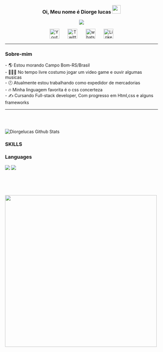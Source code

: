 <h3 align="center">
  Oi, Meu nome é Diorge lucas
  <img src="https://media.giphy.com/media/hvRJCLFzcasrR4ia7z/giphy.gif" width="28">
</h3>

<!-- Typing SVG by DenverCoder1 - https://github.com/DenverCoder1/readme-typing-svg -->
<p align="center">
  <a href="https://github.com/Diorgelucas"><img src="https://readme-typing-svg.herokuapp.com/?lines=Front-End+web+Developer;Exp%C3%AAriencia+em+Edi%C3%A7%C3%B5es+de+Videos;Cursando+full+stack+web+developer&font=Fira%20Code&center=true&width=550&height=45&color=f75c7e&vCenter=true&size=22"></a>
</p>
<!-- Social icons section -->
<p align="center">
  <a href="https://www.youtube.com/channel/UCChfHCho6Aa_z4xP67EYSWA"><img width="32px" alt="Youtube" title="Youtube" src="https://cdn-icons-png.flaticon.com/512/1384/1384060.png"/></a>
  &#8287;&#8287;&#8287;&#8287;&#8287;
  <a href="https://twitter.com/mequetrefelol"><img width="32px" alt="Twitter" title="Twitter" src="https://cdn-icons-png.flaticon.com/512/1409/1409937.png"/></a>
  &#8287;&#8287;&#8287;&#8287;&#8287;
 <a href="https://wa.me/5555984252881"><img width="32px" alt="whatsapp" title="whatsapp" src="https://img.icons8.com/color/2x/whatsapp.png"/></a>
   &#8287;&#8287;&#8287;&#8287;&#8287;
 <a href="https://www.linkedin.com/in/diorge-lucas-4aa678237/"><img width="32px" alt="Linkedin" title="Linkedin" src="https://cdn-icons-png.flaticon.com/512/174/174857.png"/></a>
</p>
<hr>

<h3>Sobre-mim</h3>
- 🌎 Estou morando Campo Bom-RS/Brasil
<br>
- 👨🏻‍💻 No tempo livre costumo jogar um video game e ouvir algumas musicas
<br>
- 🕗 Atualmente estou trabalhando como expedidor de mercadorias
<br>
- 🔥​ Minha linguagem favorita é o css concerteza 
<br>
- ✍️ Cursando Full-stack developer, Com progresso em  Html,css e alguns frameworks 
<hr>

<div>

<p align="left" style="margin-top:4rem">
  <img alt="Diorgelucas Github Stats" src="https://github-readme-stats.vercel.app/api?username=Diorgelucas&show_icons=true&theme=dark&icon_color=4c71f2">
</p>
</div>
<H3> SKILLS </H3>

<h3> Languages </h3>


  <img src="https://img.shields.io/badge/HTML5-E34F26?style=for-the-badge&logo=html5&logoColor=white">
  <img src="https://img.shields.io/badge/CSS3-1572B6?style=for-the-badge&logo=css3&logoColor=white">

<div style="margin-top:5rem" >
  <img src="https://cdnb.artstation.com/p/assets/images/images/020/445/985/large/anabel-munoz-alfie-solomons-1.jpg?1567788056"width="500px">

</div>

 


